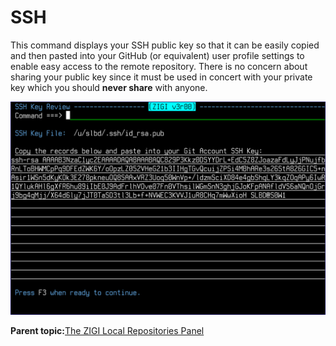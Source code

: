 # SSH

This command displays your SSH public key so that it can be easily copied and then pasted into your GitHub \(or equivalent\) user profile settings to enable easy access to the remote repository. There is no concern about sharing your public key since it must be used in concert with your private key which you should **never share** with anyone.

![](media/img(22).png)

**Parent topic:**[The ZIGI Local Repositories Panel](zOS_ISPF_Git_Interface_Users_Guide_V3R0_the_zigi_local_repositories_panel.md)

